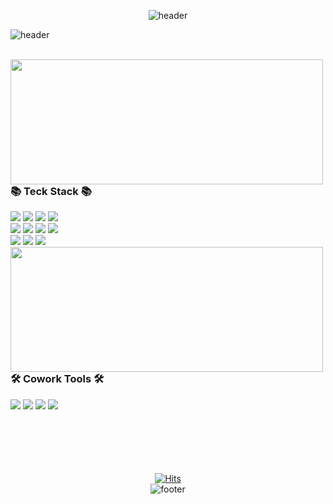 <div align="center">
  
![header](https://capsule-render.vercel.app/api?type=waving&color=0:FF0080,50:8000FF,100:0404B4&height=130&section=header&text=Haileyham&fontSize=30&fontAlignY=30&fontAlign=89&fontColor=fff)

<div align="left">
  
![header](https://capsule-render.vercel.app/api?type=venom&color=0:FF0080,100:FDF067&height=150&text=FrontEnd_Developer&animation=fadeIn&fontColor=2C2B29&fontSize=40&fontAlign=67)
  
</div>
<br>

<img align="left" src="https://github-readme-stats.vercel.app/api/top-langs/?username=haileyham&count_private=true&exclude_repo=dkssud8150.github.io&layout=compact&theme=tokyonight" width="500px" height="200px"/>

<div align="left">

### 📚 Teck Stack 📚
  <img src="https://img.shields.io/badge/html5-E34F26?style=for-the-badge&logo=html5&logoColor=white"> 
  <img src="https://img.shields.io/badge/css3-1572B6?style=for-the-badge&logo=css3&logoColor=white"> 
  <img src="https://img.shields.io/badge/javascript-F7DF1E?style=for-the-badge&logo=javascript&logoColor=black">
  <img src="https://img.shields.io/badge/jquery-0769AD?style=for-the-badge&logo=jquery&logoColor=white">
<br>
  <img src="https://img.shields.io/badge/bootstrap-7952B3?style=for-the-badge&logo=bootstrap&logoColor=white">
  <img src="https://img.shields.io/badge/react-61DAFB?style=for-the-badge&logo=react&logoColor=black">
  <img src="https://img.shields.io/badge/typescript-%23007ACC.svg?style=for-the-badge&logo=typescript&logoColor=white">
  <img src="https://img.shields.io/badge/Next.js-000000?style=for-the-badge&logo=Next.js&logoColor=white"/>
<br>
  <img src="https://img.shields.io/badge/Scss-CC6699?style=for-the-badge&logo=Sass&logoColor=black">
  <img src="https://img.shields.io/badge/Redux_Toolkit-764ABC?style=for-the-badge&logo=Redux&logoColor=black">
  <img src="https://img.shields.io/badge/styledcomponents-ff5588?style=for-the-badge&logo=styledcomponents&logoColor=black">
</div>



<img align="left" src="https://github-readme-stats.vercel.app/api?username=haileyham&hide=stars&count_private=true&theme=tokyonight&show_icons=true" width="500px" height="200px"/>
<div align="left">

### 🛠 Cowork Tools 🛠
  <img src="https://img.shields.io/badge/github-181717?style=for-the-badge&logo=github&logoColor=white">
  <img src="https://img.shields.io/badge/git-F05032?style=for-the-badge&logo=git&logoColor=white">
  <img src="https://img.shields.io/badge/figma-f76c62?style=for-the-badge&logo=figma&logoColor=white">
  <img src="https://img.shields.io/badge/notion-000000?style=for-the-badge&logo=notion&logoColor=white">
</div>
<br>
<br>
<br>
<br>
<br>


[![Hits](https://hits.seeyoufarm.com/api/count/incr/badge.svg?url=https%3A%2F%2Fgithub.com%2Fhaileyham%2Fhit-counter&count_bg=%23CCC5FF&title_bg=%23C9ADFC&icon=&icon_color=%23F29F9F&title=hits&edge_flat=false)](https://hits.seeyoufarm.com)  
![footer](https://capsule-render.vercel.app/api?type=waving&color=0:BF00FF,100:00FFBF&section=footer)
</div>


